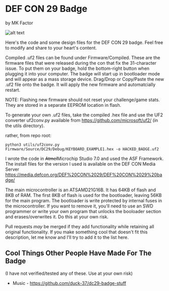 # DEF CON 29 Badge
by MK Factor

![alt text](https://github.com/compukidmike/Defcon29/blob/main/Hardware/Defcon29BadgeTypes.jpg "Badge Types")

Here's the code and some design files for the DEF CON 29 badge. Feel free to modify and share to your heart's content.

Compiled .uf2 files can be found under Firmware/Compiled. These are the firmware files that were released during the con that fix the 31-character issue. To put them on your badge, hold the bottom-right button when plugging it into your computer. The badge will start up in bootloader mode and will appear as a mass storage device. Drag/Drop or Copy/Paste the new .uf2 file onto the badge. It will apply the new firmware and automatcially restart.

NOTE: Flashing new firmware should not reset your challenge/game stats. They are stored in a separate EEPROM location in flash.

To generate your own .uf2 files, take the compiled .hex file and use the UF2 converter uf2conv.py available from https://github.com/microsoft/uf2/ (in the utils directory).

rather, from repo root:
```
python3 utils/uf2conv.py Firmware/Source/DC29/Debug/KEYBOARD_EXAMPLE1.hex -o HACKED_BADGE.uf2
```

I wrote the code in ~~Atmel~~Microchip Studio 7.0 and used the ASF Framework. The install files for the version I used is available on the DEF CON Media Server
https://media.defcon.org/DEF%20CON%2029/DEF%20CON%2029%20badge/

The main microcontroller is an ATSAMD21G16B. It has 64KB of flash and 8KB of RAM. The first 8KB of flash is used for the bootloader, leaving 56KB for the main program. The bootloader is write protected by internal fuses in the microcontroller. If you want to remove it, you'll need to use an SWD programmer or write your own program that unlocks the booloader section and erases/overwrites it. Do this at your own risk.

Pull requests *may* be merged if they add functionality while retaining all original functionality. If you make something cool that doesn't fit this description, let me know and I'll try to add it to the list here.

## Cool Things Other People Have Made For The Badge ##
(I have not verified/tested any of these. Use at your own risk) 
* Music - https://github.com/duck-37/dc29-badge-stuff
